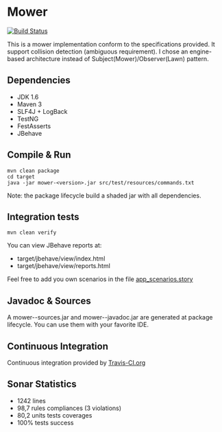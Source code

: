 # Mower 

[![Build Status](https://api.travis-ci.org/vspiewak/mower.png?branch=master)](http://travis-ci.org/vspiewak/mover)

This is a mower implementation conform to the specifications provided. 
It support collision detection (ambiguous requirement).
I chose an engine-based architecture instead of Subject(Mower)/Observer(Lawn) pattern.


Dependencies
------------
* JDK 1.6
* Maven 3
* SLF4J + LogBack
* TestNG
* FestAsserts
* JBehave


Compile & Run
-------------

    mvn clean package
    cd target
    java -jar mower-<version>.jar src/test/resources/commands.txt

Note: the package lifecycle build a shaded jar with all dependencies.


Integration tests
-----------------

    mvn clean verify

You can view JBehave reports at:
* target/jbehave/view/index.html
* target/jbehave/view/reports.html

Feel free to add you own scenarios in the file [app_scenarios.story](src/test/resources/stories/com/github/vspiewak/mowitnow/mower/jbehave/app_scenarios.story)


Javadoc & Sources
------------------
A mower-<version>-sources.jar and mower-<version>-javadoc.jar are generated at package lifecycle.
You can use them with your favorite IDE. 


Continuous Integration
----------------------
Continuous integration provided by [Travis-CI.org](https://travis-ci.org)


Sonar Statistics
----------------
* 1242 lines 
* 98,7 rules compliances (3 violations)
* 80,2 units tests coverages
* 100% tests success
